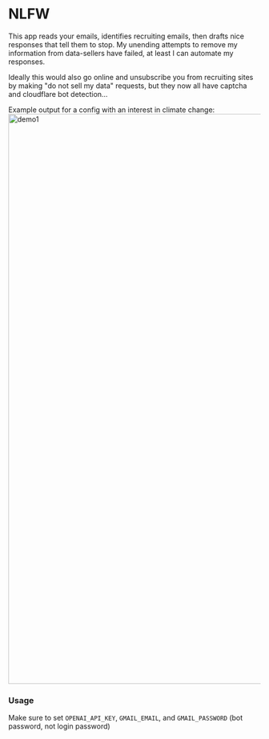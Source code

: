 
# NLFW

This app reads your emails, identifies recruiting emails, then drafts nice responses that tell them to stop. My unending attempts to remove my information from data-sellers have failed, at least I can automate my responses.

Ideally this would also go online and unsubscribe you from recruiting sites by making "do not sell my data" requests, but they now all have captcha and cloudflare bot detection...

Example output for a config with an interest in climate change:
<img width="1139" alt="demo1" src="https://github.com/user-attachments/assets/3a2ce54a-7161-47e1-be2e-ad843656c25b" />

### Usage 

Make sure to set `OPENAI_API_KEY`, `GMAIL_EMAIL`, and `GMAIL_PASSWORD` (bot password, not login password)
